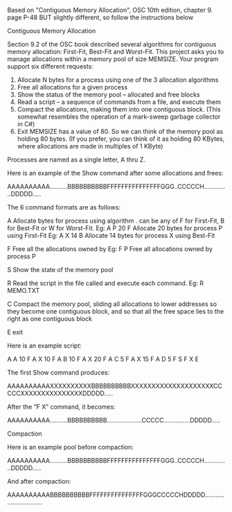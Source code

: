 Based on "Contiguous Memory Allocation", OSC 10th edition, chapter 9. page P-48 BUT slightly different, so follow the instructions below

Contiguous Memory Allocation

Section 9.2 of the OSC book described several algorithms for contiguous memory allocation: First-Fit, Best-Fit and Worst-Fit.
This project asks you to manage allocations within a memory pool of size MEMSIZE.  Your program support six different requests:
1. Allocate N bytes for a process using one of the 3 allocation algorithms
2. Free all allocations for a given process
3. Show the status of the memory pool – allocated and free blocks
4. Read a script – a sequence of commands from a file, and execute them
5. Compact the allocations, making them into one contiguous block.  (This somewhat resembles the operation of a mark-sweep garbage collector in C#)
6. Exit
MEMSIZE has a value of 80.  So we can think of the memory pool as holding 80 bytes.  (If you prefer, you can think of it as holding 80 KBytes, where allocations are made in multiples of 1 KByte)

Processes are named as a single letter, A thru Z.

Here is an example of the Show command after some allocations and frees:

AAAAAAAAAA..........BBBBBBBBBBFFFFFFFFFFFFFFFGGG..CCCCCH..............DDDDD.....

The 6 command formats are as follows:

A  <name>  <size>  <algo>
Allocate <size> bytes for process <name> using algorithm <algo>.  <algo> can be any of F for First-Fit, B for Best-Fit or W for Worst-Fit.
Eg:            A   P   20  F               Allocate 20 bytes for process P using First-Fit
Eg:            A   X   14  B               Allocate 14 bytes for process X using Best-Fit

F  <name>
Free all the allocations owned by <name>
Eg:            F  P                             Free all allocations owned by process P

S
Show the state of the memory pool

R  <file>
Read the script in the file called <file> and execute each command.
Eg:            R   MEMO.TXT

C
Compact the memory pool, sliding all allocations to lower addresses so they become one contiguous block, and so that all the free space lies to the right as one contiguous block

E
exit

Here is an example script:

A  A  10  F
A  X  10  F
A  B  10  F
A  X  20  F
A  C   5  F
A  X  15  F
A  D   5  F
S
F  X
E

The first Show command produces:

AAAAAAAAAAXXXXXXXXXXBBBBBBBBBBXXXXXXXXXXXXXXXXXXXXCCCCCXXXXXXXXXXXXXXXDDDDD.....

After the “F  X” command, it becomes:

AAAAAAAAAA..........BBBBBBBBBB....................CCCCC...............DDDDD.....

Compaction

Here is an example pool before compaction:

AAAAAAAAAA..........BBBBBBBBBBFFFFFFFFFFFFFFFGGG..CCCCCH..............DDDDD.....

And after compaction:

AAAAAAAAAABBBBBBBBBBFFFFFFFFFFFFFFFGGGCCCCCHDDDDD...............................